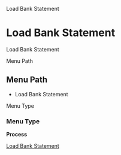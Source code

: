 
Load Bank Statement
# Load Bank Statement


Load Bank Statement

Menu Path
## Menu Path



- Load Bank Statement

Menu Type
### Menu Type

**Process**


[Load Bank Statement](functional-guide/process/process-load_bankstatement.md)